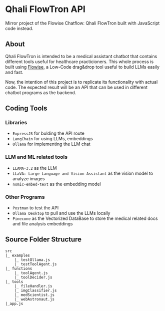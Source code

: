 # Qhali FlowTron API

Mirror project of the Flowise Chatflow: Qhali FlowTron built with JavaScript code instead.

## About
Qhali FlowTron is intended to be a medical assistant chatbot that contains different tools useful for healthcare practicioners. 
This whole process is built using [Flowise](https://flowiseai.com/), a Low-Code drag&drop tool useful to build LLMs easily and fast.


Now, the intention of this project is to replicate its functionality with actual code. The expected result will be an API that can be used in different chatbot programs as the backend.

## Coding Tools

### Libraries
- `ExpressJS` for bulding the API route
- `LangChain` for using LLMs, embeddings
- `Ollama` for implementing the LLM chat

### LLM and ML related tools
- `LLAMA-3.2` as the LLM
- `LLaVA: Large Language and Vision Assistant` as the vision model to analyze images
- `nomic-embed-text` as the embedding model


### Other Programs
- `Postman` to test the API
- `Ollama Desktop` to pull and use the LLMs locally
- `Pinecone` as the Vectorized DataBase to store the medical related docs and file analysis embeddings

## Source Folder Structure

    src
    |_ examples
        |_ testOllama.js
        |_ testToolAgent.js
    |_ functions
        |_ toolAgent.js
        |_ toolDecider.js
    |_ tools
        |_ fileHandler.js
        |_ imgClassifier.js
        |_ medScientist.js
        |_ webAstronaut.js
    |_app.js